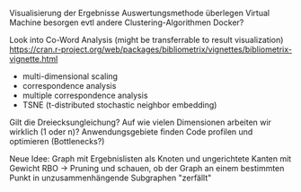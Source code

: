Visualisierung der Ergebnisse
Auswertungsmethode überlegen
Virtual Machine besorgen
evtl andere Clustering-Algorithmen
Docker?

Look into Co-Word Analysis (might be transferrable to result visualization)
https://cran.r-project.org/web/packages/bibliometrix/vignettes/bibliometrix-vignette.html

  * multi-dimensional scaling
  * correspondence analysis
  * multiple correspondence analysis
  * TSNE (t-distributed stochastic neighbor embedding)

Gilt die Dreiecksungleichung?
Auf wie vielen Dimensionen arbeiten wir wirklich (1 oder n)?
Anwendungsgebiete finden
Code profilen und optimieren (Bottlenecks?)

Neue Idee:
  Graph mit Ergebnislisten als Knoten und ungerichtete Kanten mit Gewicht RBO -> Pruning und schauen, ob der Graph an einem bestimmten Punkt in unzusammenhängende Subgraphen "zerfällt"
